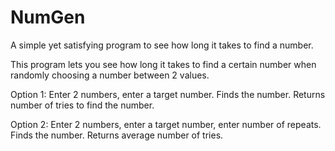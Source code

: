 # NumGen
 A simple yet satisfying program to see how long it takes to find a number.
 
 This program lets you see how long it takes to find a certain number when randomly choosing a number between 2 values.
 


 Option 1:
  Enter 2 numbers, enter a target number. Finds the number. Returns number of tries to find the number.

 Option 2:
  Enter 2 numbers, enter a target number, enter number of repeats. Finds the number. Returns average number of tries.
